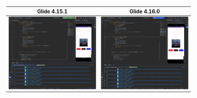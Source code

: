 |            Glide 4.15.1             |             Glide 4.16.0             |
| :---------------------------------: | :---------------------------------: |
| <img src="arts/glide_4.15.1.png" /> | <img src="arts/glide_4.16.0.png" /> |
